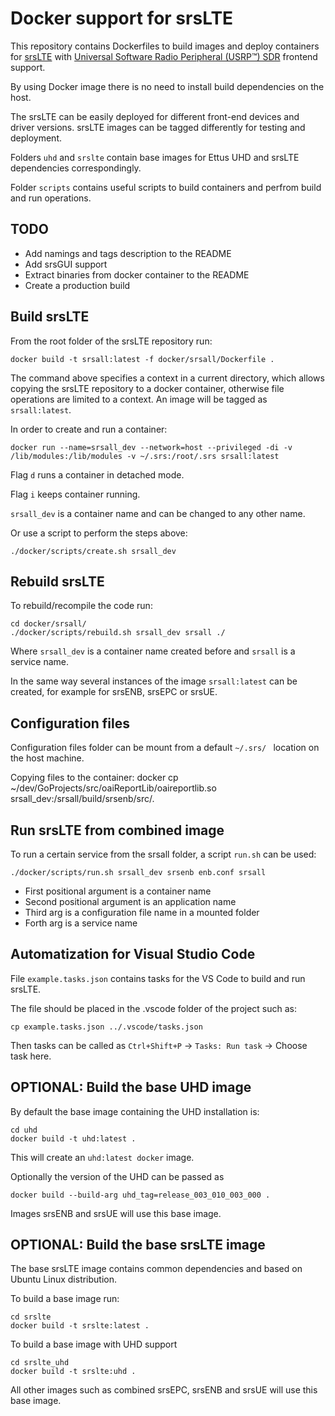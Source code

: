 # Docker support for srsLTE

This repository contains Dockerfiles to build images and deploy containers for [srsLTE](https://github.com/srsLTE/srsLTE) with [Universal Software Radio Peripheral (USRP™) SDR](https://github.com/EttusResearch/uhd) frontend support.

By using Docker image there is no need to install build dependencies on the host.

The srsLTE can be easily deployed for different front-end devices and driver versions. srsLTE images can be tagged differently for testing and deployment.

Folders `uhd` and `srslte` contain base images for Ettus UHD and srsLTE dependencies correspondingly.

Folder `scripts` contains useful scripts to build containers and perfrom build and run operations.

## TODO
* Add namings and tags description to the README
* Add srsGUI support
* Extract binaries from docker container to the README
* Create a production build

## Build srsLTE
From the root folder of the srsLTE repository run:
```
docker build -t srsall:latest -f docker/srsall/Dockerfile .
```
The command above specifies a context in a current directory, which allows copying the srsLTE repository to a docker container, otherwise file operations are limited to a context. An image will be tagged as `srsall:latest`.

In order to create and run a container:
```
docker run --name=srsall_dev --network=host --privileged -di -v /lib/modules:/lib/modules -v ~/.srs:/root/.srs srsall:latest
```

Flag `d` runs a container in detached mode.

Flag `i` keeps container running.

`srsall_dev` is a container name and can be changed to any other name.

Or use a script to perform the steps above:
```
./docker/scripts/create.sh srsall_dev
```

## Rebuild srsLTE
To rebuild/recompile the code run:
```
cd docker/srsall/
./docker/scripts/rebuild.sh srsall_dev srsall ./
```

Where `srsall_dev` is a container name created before and `srsall` is a service name.

In the same way several instances of the image `srsall:latest` can be created, for example for srsENB, srsEPC or srsUE.

## Configuration files
Configuration files folder can be mount from a default `~/.srs/ ` location on the host machine.

Copying files to the container:
docker cp ~/dev/GoProjects/src/oaiReportLib/oaireportlib.so srsall_dev:/srsall/build/srsenb/src/.

## Run srsLTE from combined image
To run a certain service from the srsall folder, a script `run.sh` can be used:
```
./docker/scripts/run.sh srsall_dev srsenb enb.conf srsall
```
* First positional argument is a container name
* Second positional argument is an application name
* Third arg is a configuration file name in a mounted folder
* Forth arg is a service name

## Automatization for Visual Studio Code
File `example.tasks.json` contains tasks for the VS Code to build and run srsLTE.

The file should be placed in the .vscode folder of the project such as:
```
cp example.tasks.json ../.vscode/tasks.json
```

Then tasks can be called as `Ctrl+Shift+P` -> `Tasks: Run task` -> Choose task here.

## OPTIONAL: Build the base UHD image
By default the base image containing the UHD installation is:
```
cd uhd
docker build -t uhd:latest .
```

This will create an `uhd:latest docker` image.

Optionally the version of the UHD can be passed as

```
docker build --build-arg uhd_tag=release_003_010_003_000 .
```

Images srsENB and srsUE will use this base image.

## OPTIONAL: Build the base srsLTE image
The base srsLTE image contains common dependencies and based on Ubuntu Linux distribution.

To build a base image run:
```
cd srslte
docker build -t srslte:latest .
```

To build a base image with UHD support
```
cd srslte_uhd
docker build -t srslte:uhd .
```

All other images such as combined srsEPC, srsENB and srsUE will use this base image.